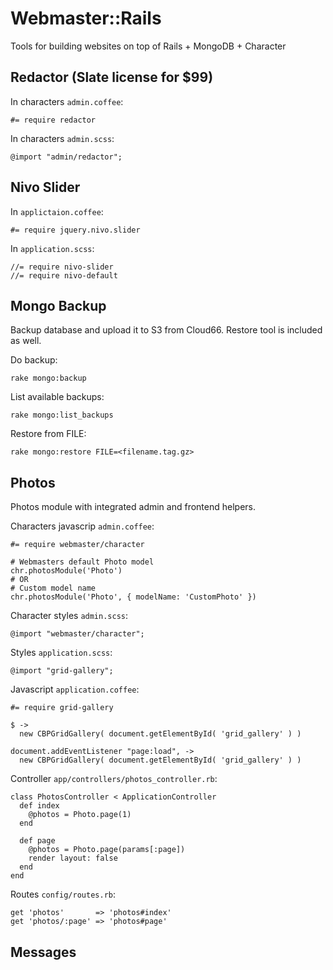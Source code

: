 Webmaster::Rails
================

Tools for building websites on top of Rails + MongoDB + Character


## Redactor (Slate license for $99)

In characters ```admin.coffee```:

    #= require redactor

In characters ```admin.scss```:

    @import "admin/redactor";


## Nivo Slider

In ```applictaion.coffee```:

    #= require jquery.nivo.slider

In ```application.scss```:

    //= require nivo-slider
    //= require nivo-default


## Mongo Backup

Backup database and upload it to S3 from Cloud66. Restore tool is included as well.

Do backup:

    rake mongo:backup

List available backups:

    rake mongo:list_backups

Restore from FILE:

    rake mongo:restore FILE=<filename.tag.gz>


## Photos

Photos module with integrated admin and frontend helpers.

Characters javascrip ```admin.coffee```:

    #= require webmaster/character

    # Webmasters default Photo model
    chr.photosModule('Photo')
    # OR
    # Custom model name
    chr.photosModule('Photo', { modelName: 'CustomPhoto' })

Character styles ```admin.scss```:

    @import "webmaster/character";

Styles ```application.scss```:

    @import "grid-gallery";

Javascript ```application.coffee```:

    #= require grid-gallery

    $ ->
      new CBPGridGallery( document.getElementById( 'grid_gallery' ) )

    document.addEventListener "page:load", ->
      new CBPGridGallery( document.getElementById( 'grid_gallery' ) )

Controller ```app/controllers/photos_controller.rb```:

    class PhotosController < ApplicationController
      def index
        @photos = Photo.page(1)
      end

      def page
        @photos = Photo.page(params[:page])
        render layout: false
      end
    end

Routes ```config/routes.rb```:

    get 'photos'       => 'photos#index'
    get 'photos/:page' => 'photos#page'


## Messages